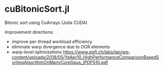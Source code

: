 # cuBitonicSort.jl
Bitonic sort using CuArrays (Julia CUDA)

Improvement directions:
- improve per-thread workload efficiency
- eliminate warp divergence due to OOR elements
- warp-level optimizations https://www.epfl.ch/labs/lap/wp-content/uploads/2018/05/YeApr10_HighPerformanceComparisonBasedSortingAlgorithmOnManyCoreGpus_IPDPS10.pdf
